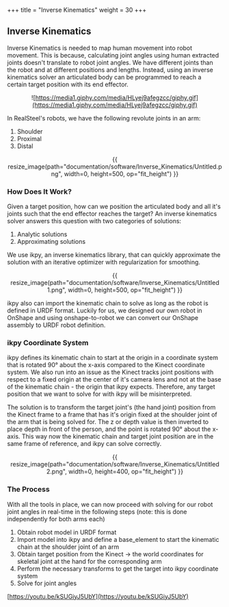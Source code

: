+++
title = "Inverse Kinematics"
weight = 30
+++

## Inverse Kinematics

Inverse Kinematics is needed to map human movement into robot movement. This is because, calculating joint angles using human extracted joints doesn't translate to robot joint angles. We have different joints than the robot and at different positions and lengths. Instead, using an inverse kinematics solver an articulated body can be programmed to reach a certain target position with its end effector.

<center>

![https://media1.giphy.com/media/HLyej9afegzcc/giphy.gif](https://media1.giphy.com/media/HLyej9afegzcc/giphy.gif)
</center>

In RealSteel's robots, we have the following revolute joints in an arm:

1. Shoulder
2. Proximal
3. Distal

<center>
    {{ resize_image(path="documentation/software/Inverse_Kinematics/Untitled.png", width=0, height=500, op="fit_height") }}
</center>


### How Does It Work?

Given a target position, how can we position the articulated body and all it's joints such that the end effector reaches the target? An inverse kinematics solver answers this question with two categories of solutions:

1. Analytic solutions
2. Approximating solutions

We use ikpy, an inverse kinematics library, that can quickly approximate the solution with an iterative optimizer with regularization for smoothing.

<center>
    {{ resize_image(path="documentation/software/Inverse_Kinematics/Untitled 1.png", width=0, height=500, op="fit_height") }}
</center>

ikpy also can import the kinematic chain to solve as long as the robot is defined in URDF format. Luckily for us, we designed our own robot in OnShape and using onshape-to-robot we can convert our OnShape assembly to URDF robot definition.

### ikpy Coordinate System

ikpy defines its kinematic chain to start at the origin in a coordinate system that is rotated 90° about the x-axis compared to the Kinect coordinate system. We also run into an issue as the Kinect tracks joint positions with respect to a fixed origin at the center of it's camera lens and not at the base of the kinematic chain - the origin that ikpy expects. Therefore, any target position that we want to solve for with ikpy will be misinterpreted.

The solution is to transform the target joint's (the hand joint) position from the Kinect frame to a frame that has it's origin fixed at the shoulder joint of the arm that is being solved for. The z or depth value is then inverted to place depth in front of the person, and the point is rotated 90° about the x-axis. This way now the kinematic chain and target joint position are in the same frame of reference, and ikpy can solve correctly.

<center>
    {{ resize_image(path="documentation/software/Inverse_Kinematics/Untitled 2.png", width=0, height=400, op="fit_height") }}
</center>

### The Process

With all the tools in place, we can now proceed with solving for our robot joint angles in real-time in the following steps (note: this is done independently for both arms each)

1. Obtain robot model in URDF format
2. Import model into ikpy and define a base_element to start the kinematic chain at the shoulder joint of an arm
3. Obtain target position from the Kinect → the world coordinates for skeletal joint at the hand for the corresponding arm
4. Perform the necessary transforms to get the target into ikpy coordinate system
5. Solve for joint angles

[https://youtu.be/kSUGiyJ5UbY](https://youtu.be/kSUGiyJ5UbY)
